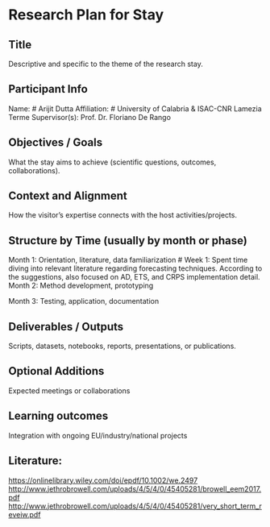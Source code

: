 # Research Plan for Stay

## Title

Descriptive and specific to the theme of the research stay.

## Participant Info

Name: # Arijit Dutta
Affiliation: # University of Calabria & ISAC-CNR Lamezia Terme
Supervisor(s): Prof. Dr. Floriano De Rango

## Objectives / Goals

What the stay aims to achieve (scientific questions, outcomes, collaborations).

## Context and Alignment

How the visitor’s expertise connects with the host activities/projects.

## Structure by Time (usually by month or phase)

Month 1: Orientation, literature, data familiarization
        # Week 1: Spent time diving into relevant literature regarding forecasting techniques. According to the suggestions, also focused on AD, ETS, and CRPS     implementation detail.
Month 2: Method development, prototyping

Month 3: Testing, application, documentation

## Deliverables / Outputs

Scripts, datasets, notebooks, reports, presentations, or publications.

## Optional Additions

Expected meetings or collaborations

## Learning outcomes

Integration with ongoing EU/industry/national projects



## Literature:
https://onlinelibrary.wiley.com/doi/epdf/10.1002/we.2497
http://www.jethrobrowell.com/uploads/4/5/4/0/45405281/browell_eem2017.pdf
http://www.jethrobrowell.com/uploads/4/5/4/0/45405281/very_short_term_reveiw.pdf
